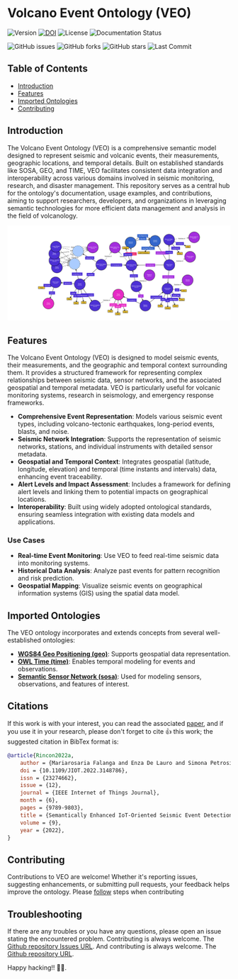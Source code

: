 # Volcano Event Ontology (VEO)

![Version](https://img.shields.io/badge/version-5.7-blue)
[![DOI](https://zenodo.org/badge/DOI/10.5281/zenodo.14522461.svg)](https://doi.org/10.5281/zenodo.14522461)
![License](https://img.shields.io/github/license/d1egoprog/VEO)
![Documentation Status](https://img.shields.io/badge/docs-complete-brightgreen)

![GitHub issues](https://img.shields.io/github/issues/d1egoprog/VEO)
![GitHub forks](https://img.shields.io/github/forks/d1egoprog/VEO)
![GitHub stars](https://img.shields.io/github/stars/d1egoprog/VEO)
![Last Commit](https://img.shields.io/github/last-commit/d1egoprog/VEO)


## Table of Contents
- [Introduction](#introduction)
- [Features](#features)
- [Imported Ontologies](#imported-ontologies)
- [Contributing](#contributing)

## Introduction

The Volcano Event Ontology (VEO) is a comprehensive semantic model designed to represent seismic and volcanic events, their measurements, geographic locations, and temporal details. Built on established standards like SOSA, GEO, and TIME, VEO facilitates consistent data integration and interoperability across various domains involved in seismic monitoring, research, and disaster management. This repository serves as a central hub for the ontology's documentation, usage examples, and contributions, aiming to support researchers, developers, and organizations in leveraging semantic technologies for more efficient data management and analysis in the field of volcanology.

<p align="center">
  <img src="./owl/ontology.svg" alt="Ontology"/>
</p>


## Features

The Volcano Event Ontology (VEO) is designed to model seismic events, their measurements, and the geographic and temporal context surrounding them. It provides a structured framework for representing complex relationships between seismic data, sensor networks, and the associated geospatial and temporal metadata. VEO is particularly useful for volcanic monitoring systems, research in seismology, and emergency response frameworks.

- **Comprehensive Event Representation**: Models various seismic event types, including volcano-tectonic earthquakes, long-period events, blasts, and noise.
- **Seismic Network Integration**: Supports the representation of seismic networks, stations, and individual instruments with detailed sensor metadata.
- **Geospatial and Temporal Context**: Integrates geospatial (latitude, longitude, elevation) and temporal (time instants and intervals) data, enhancing event traceability.
- **Alert Levels and Impact Assessment**: Includes a framework for defining alert levels and linking them to potential impacts on geographical locations.
- **Interoperability**: Built using widely adopted ontological standards, ensuring seamless integration with existing data models and applications.

### Use Cases
- **Real-time Event Monitoring**: Use VEO to feed real-time seismic data into monitoring systems.
- **Historical Data Analysis**: Analyze past events for pattern recognition and risk prediction.
- **Geospatial Mapping**: Visualize seismic events on geographical information systems (GIS) using the spatial data model.


## Imported Ontologies

The VEO ontology incorporates and extends concepts from several well-established ontologies:

- **[WGS84 Geo Positioning (geo)](http://www.w3.org/2003/01/geo/wgs84_pos#)**: Supports geospatial data representation.
- **[OWL Time (time)](http://www.w3.org/2006/time#)**: Enables temporal modeling for events and observations.
- **[Semantic Sensor Network (sosa)](http://www.w3.org/ns/sosa/)**: Used for modeling sensors, observations, and features of interest.

## Citations 

If this work is with your interest, you can read the associated [paper](https://ieeexplore.ieee.org/document/9702529/), and if you use it in your research, please don't forget to cite 👍 this work; the suggested citation in BibTex format is:

``` BibTex
@article{Rincon2022a,
    author = {Mariarosaria Falanga and Enza De Lauro and Simona Petrosino and Diego Rincon-Yanez and Sabrina Senatore},
    doi = {10.1109/JIOT.2022.3148786},
    issn = {23274662},
    issue = {12},
    journal = {IEEE Internet of Things Journal},
    month = {6},
    pages = {9789-9803},
    title = {Semantically Enhanced IoT-Oriented Seismic Event Detection: An Application to Colima and Vesuvius Volcanoes},
    volume = {9},
    year = {2022},
}

```
## Contributing
Contributions to VEO are welcome! Whether it's reporting issues, suggesting enhancements, or submitting pull requests, your feedback helps improve the ontology. Please [follow](CONTRIBUTING.md) steps when contributing


## Troubleshooting

If there are any troubles or you have any questions, please open an issue stating the encountered problem. Contributing is always welcome. The [Github repository Issues URL](https://github.com/d1egoprog/VEO/issues).  And contributing is always welcome. The [Github repository URL](https://github.com/d1egoprog/VEO).


Happy hacking!! 🖖🖖.
